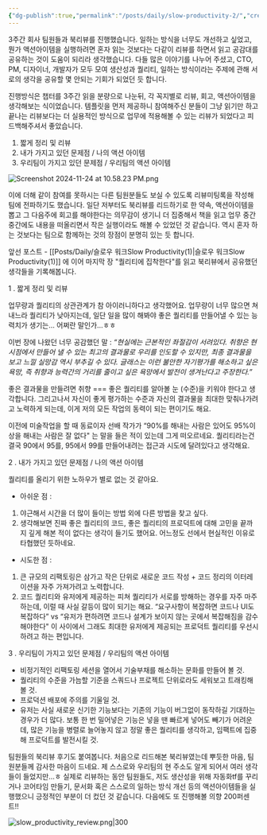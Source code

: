 ```yaml
---
{"dg-publish":true,"permalink":"/posts/daily/slow-productivity-2/","created":"2024-11-24","updated":"2024-11-24T22:43:00"}
---
```


3주간 회사 팀원들과 북리뷰를 진행했습니다. 일하는 방식을 너무도 개선하고 싶었고, 뭔가 액션아이템을 실행하려면 혼자 읽는 것보다는 다같이 리뷰를 하면서 읽고 공감대를 공유하는 것이 도움이 되리라 생각했습니다. 다들 많은 이야기를 나누어 주셨고, CTO, PM, 디자이너, 개발자가 모두 모여 생산성과 퀄리티, 일하는 방식이라는 주제에 관해 서로의 생각을 공유할 몇 안되는 기회가 되었던 듯 합니다. 

진행방식은 챕터를 3주간 읽을 분량으로 나눈뒤, 각 꼭지별로 리뷰, 회고, 액션아이템을 생각해보는 식이었습니다. 템플릿을 먼저 제공하니 참여해주신 분들이 그냥 읽기만 하고 끝나는 리뷰보다는 더 실용적인 방식으로 업무에 적용해볼 수 있는 리뷰가 되었다고 피드백해주셔서 좋았습니다.
1. 짧게 정리 및 리뷰
2. 내가 가지고 있던 문제점 / 나의 액션 아이템
3. 우리팀이 가지고 있던 문제점 / 우리팀의 액션 아이템

![Screenshot 2024-11-24 at 10.58.23 PM.png](/img/user/Screenshot%202024-11-24%20at%2010.58.23%20PM.png)

이에 더해 같이 참여를 못하시는 다른 팀원분들도 보실 수 있도록 리뷰미팅록을 작성해 팀에 전파하기도 했습니다. 일단 저부터도 북리뷰를 리드하기로 한 약속, 액션아이템을 뽑고 그 다음주에 회고를 해야한다는 의무감이 생기니 더 집중해서 책을 읽고 업무 중간중간에도 내용을 떠올리면서 작은 실행이라도 해볼 수 있었던 것 같습니다. 역시 혼자 하는 것보다는 팀으로 함께하는 것의 장점이 분명히 있는 듯 합니다.

앞선 포스트 - [[Posts/Daily/슬로우 워크Slow Productivity(1)\|슬로우 워크Slow Productivity(1)]] 에 이어 마지막 장 "퀄리티에 집착한다"를 읽고 북리뷰에서 공유했던 생각들을 기록해봅니다.

1 . 짧게 정리 및 리뷰

업무량과 퀄리티의 상관관계가 참 아이러니하다고 생각했어요. 업무량이 너무 많으면 쳐내느라 퀄리티가 낮아지는데, 일단 일을 많이 해봐야 좋은 퀄리티를 만들어낼 수 있는 능력치가 생기는... 어쩌란 말인가...ㅎㅎ

이번 장에 나왔던 너무 공감했던 말 : *“현실에는 근본적인 좌절감이 서려있다. 취향은 현 시점에서 만들어 낼 수 있는 최고의 결과물로 우리를 인도할 수 있지만, 최종 결과물을 보고 느낄 실망감 역시 부추길 수 있다. 글래스는 이런 불안한 자기평가를 해소하고 싶은 욕망, 즉 취향과 능력간의 거리를 줄이고 싶은 욕망에서 발전이 생겨난다고 주장한다.”*

좋은 결과물을 만들려면 취향 === 좋은 퀄리티를 알아볼 눈 (수준)을 키워야 한다고 생각합니다. 그리고나서 자신이 좋게 평가하는 수준과 자신의 결과물을 최대한 맞춰나가려고 노력하게 되는데, 이게 저의 모든 작업의 동력이 되는 편이기도 해요.

이전에 미술작업을 할 때 동료이자 선배 작가가 “90%를 해내는 사람은 있어도 95%이상을 해내는 사람은 잘 없다" 는 말을 들은 적이 있는데 그게 떠오르네요. 퀄리티라는건 결국 90에서 95를, 95에서 99를 만들어내려는 접근과 시도에 달려있다고 생각해요.

2 . 내가 가지고 있던 문제점 / 나의 액션 아이템

퀄리티를 올리기 위한 노하우가 별로 없는 것 같아요.
- 아쉬운 점 :  
1. 야근해서 시간을 더 많이 들이는 방법 외에 다른 방법을 찾고 싶다.
2. 생각해보면 진짜 좋은 퀄리티의 코드, 좋은 퀄리티의 프로덕트에 대해 고민을 끝까지 깊게 해본 적이 없다는 생각이 들기도 했어요. 어느정도 선에서 현실적인 이유로 타협했던 듯하네요.
- 시도한 점 :  
1. 큰 규모의 리팩토링은 삼가고 작은 단위로 새로운 코드 작성 + 코드 정리의 이터레이션을 자주 가져가려고 노력합니다.
2. 코드 퀄리티와 유저에게 제공하는 피쳐 퀄리티가 서로를 방해하는 경우를 자주 마주하는데, 이럴 때 사실 갈등이 많이 되기는 해요. “요구사항이 복잡하면 코드나 UI도 복잡하다” vs “유저가 편하려면 코드나 설계가 보이지 않는 곳에서 복잡해짐을 감수해야한다" 이 사이에서 그래도 최대한 유저에게 제공되는 프로덕트 퀄리티를 우선시하려고 하는 편입니다.

3 . 우리팀이 가지고 있던 문제점 / 우리팀의 액션 아이템

- 비정기적인 리팩토링 세션을 열어서 기술부채를 해소하는 문화를 만들어 볼 것.
- 퀄리티의 수준을 가늠할 기준을 스쿼드나 프로젝트 단위로라도 세워보고 트래킹해볼 것.
- 프로덕션 배포에 주의를 기울일 것.
- 유저는 사실 새로운 신기한 기능보다는 기존의 기능이 버그없이 동작하길 기대하는 경우가 더 많다. 보통 한 번 밀어넣은 기능은 넣을 땐 빠르게 넣어도 빼기가 어려운데, 많은 기능을 병렬로 늘어놓지 않고 정말 좋은 퀄리티를 생각하고, 임팩트에 집중해 프로덕트를 발전시킬 것.

팀원들의 북리뷰 후기도 붙여봅니다. 처음으로 리드해본 북리뷰였는데 뿌듯한 마음, 팀원분들께 감사한 마음이 드네요. 제 스스로와 우리팀의 현 주소도 알게 되어서 여러 생각들이 들었지만...ㅎ 실제로 리뷰하는 동안 팀원들도, 저도 생산성을 위해 자동화tf를 꾸리거나 코어타임 만들기, 문서화 혹은 스스로의 일하는 방식 개선 등의 액션아이템들을 실행했으니 긍정적인 부분이 더 컸던 것 같습니다. 다음에도 또 진행해볼 의향 200퍼센트!!

![slow_productivity_review.png|300](/img/user/slow_productivity_review.png)
